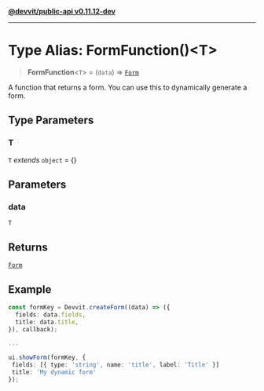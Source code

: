 [**@devvit/public-api v0.11.12-dev**](../README.md)

---

# Type Alias: FormFunction()\<T\>

> **FormFunction**\<`T`\> = (`data`) => [`Form`](Form.md)

A function that returns a form. You can use this to dynamically generate a form.

## Type Parameters

### T

`T` _extends_ `object` = \{\}

## Parameters

### data

`T`

## Returns

[`Form`](Form.md)

## Example

```ts
const formKey = Devvit.createForm((data) => ({
  fields: data.fields,
  title: data.title,
}), callback);

...

ui.showForm(formKey, {
 fields: [{ type: 'string', name: 'title', label: 'Title' }]
 title: 'My dynamic form'
});
```
